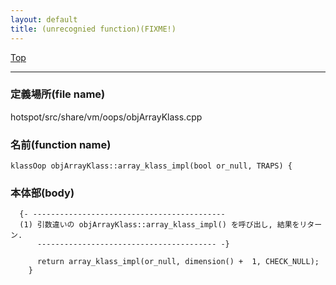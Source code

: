 ```yaml
---
layout: default
title: (unrecognied function)(FIXME!)
---
```

[Top](../index.html)

--- 
### 定義場所(file name)
hotspot/src/share/vm/oops/objArrayKlass.cpp

### 名前(function name)
```
klassOop objArrayKlass::array_klass_impl(bool or_null, TRAPS) {
```

### 本体部(body)
```
  {- -------------------------------------------
  (1) 引数違いの objArrayKlass::array_klass_impl() を呼び出し, 結果をリターン.
      ---------------------------------------- -}

	  return array_klass_impl(or_null, dimension() +  1, CHECK_NULL);
	}
	
```


